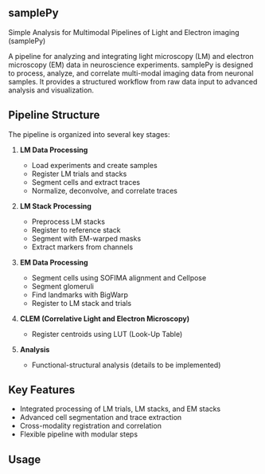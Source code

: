 ## samplePy

Simple Analysis for Multimodal Pipelines of Light and Electron imaging (samplePy)

A pipeline for analyzing and integrating light microscopy (LM) and electron microscopy (EM) data in neuroscience experiments.
samplePy is designed to process, analyze, and correlate multi-modal imaging data from neuronal samples. It provides a structured workflow from raw data input to advanced analysis and visualization.

## Pipeline Structure

The pipeline is organized into several key stages:

1. **LM Data Processing**
   - Load experiments and create samples
   - Register LM trials and stacks
   - Segment cells and extract traces
   - Normalize, deconvolve, and correlate traces

2. **LM Stack Processing**
   - Preprocess LM stacks
   - Register to reference stack
   - Segment with EM-warped masks
   - Extract markers from channels

3. **EM Data Processing**
   - Segment cells using SOFIMA alignment and Cellpose
   - Segment glomeruli
   - Find landmarks with BigWarp 
   - Register to LM stack and trials

4. **CLEM (Correlative Light and Electron Microscopy)**
   - Register centroids using LUT (Look-Up Table)

5. **Analysis**
   - Functional-structural analysis (details to be implemented)

## Key Features

- Integrated processing of LM trials, LM stacks, and EM stacks
- Advanced cell segmentation and trace extraction
- Cross-modality registration and correlation
- Flexible pipeline with modular steps

## Usage



